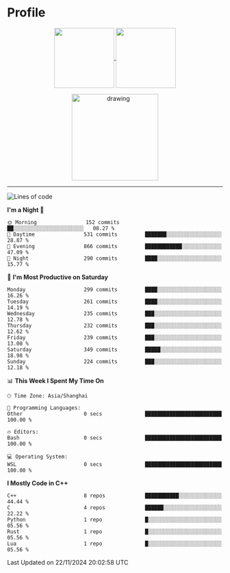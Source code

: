 # Profile

<p align="center">
  <a href="https://github.com/SourVoice">
    <img
      align="center"
      height="140em"
      src="https://github-readme-stats.vercel.app/api?username=SourVoice&show_icons=true&include_all_commits=true&count_private=true&theme=tokyonight"
    />
  </a>
  <a href="https://github.com/SourVoice">
    <img
      align="center"
      height="140em"
      src="https://github-readme-stats.vercel.app/api/top-langs/?username=SourVoice&show_icons=true&include_all_commits=true&count_private=true&layout=compact&theme=tokyonight"
    />
  </a>
</p>

<p align="center">
   <a href="https://github.com/SourVoice">
    <img
      align="center"
      height="202em"
      alt="drawing"
      src="https://activity-graph.herokuapp.com/graph?username=SourVoice&theme=react-dark"
    />
  </a>
</p>

---
<!--START_SECTION:waka-->
![Lines of code](https://img.shields.io/badge/From%20Hello%20World%20I%27ve%20Written-1.6%20million%20lines%20of%20code-blue)

**I'm a Night 🦉** 

```text
🌞 Morning                152 commits         ██░░░░░░░░░░░░░░░░░░░░░░░   08.27 % 
🌆 Daytime                531 commits         ███████░░░░░░░░░░░░░░░░░░   28.87 % 
🌃 Evening                866 commits         ████████████░░░░░░░░░░░░░   47.09 % 
🌙 Night                  290 commits         ████░░░░░░░░░░░░░░░░░░░░░   15.77 % 
```
📅 **I'm Most Productive on Saturday** 

```text
Monday                   299 commits         ████░░░░░░░░░░░░░░░░░░░░░   16.26 % 
Tuesday                  261 commits         ████░░░░░░░░░░░░░░░░░░░░░   14.19 % 
Wednesday                235 commits         ███░░░░░░░░░░░░░░░░░░░░░░   12.78 % 
Thursday                 232 commits         ███░░░░░░░░░░░░░░░░░░░░░░   12.62 % 
Friday                   239 commits         ███░░░░░░░░░░░░░░░░░░░░░░   13.00 % 
Saturday                 349 commits         █████░░░░░░░░░░░░░░░░░░░░   18.98 % 
Sunday                   224 commits         ███░░░░░░░░░░░░░░░░░░░░░░   12.18 % 
```


📊 **This Week I Spent My Time On** 

```text
🕑︎ Time Zone: Asia/Shanghai

💬 Programming Languages: 
Other                    0 secs              █████████████████████████   100.00 % 

🔥 Editors: 
Bash                     0 secs              █████████████████████████   100.00 % 

💻 Operating System: 
WSL                      0 secs              █████████████████████████   100.00 % 
```

**I Mostly Code in C++** 

```text
C++                      8 repos             ███████████░░░░░░░░░░░░░░   44.44 % 
C                        4 repos             ██████░░░░░░░░░░░░░░░░░░░   22.22 % 
Python                   1 repo              █░░░░░░░░░░░░░░░░░░░░░░░░   05.56 % 
Rust                     1 repo              █░░░░░░░░░░░░░░░░░░░░░░░░   05.56 % 
Lua                      1 repo              █░░░░░░░░░░░░░░░░░░░░░░░░   05.56 % 
```




 Last Updated on 22/11/2024 20:02:58 UTC
<!--END_SECTION:waka-->
